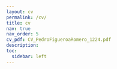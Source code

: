 ```yaml
---
layout: cv
permalink: /cv/
title: cv
nav: true
nav_order: 5
cv_pdf: CV_PedroFigueroaRomero_1224.pdf
description:
toc:
  sidebar: left
---
```

